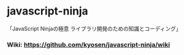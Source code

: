# javascript-ninja
「JavaScript Ninjaの極意 ライブラリ開発のための知識とコーディング」

### Wiki: https://github.com/kyosen/javascript-ninja/wiki
